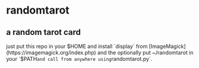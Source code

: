 # randomtarot
## a random tarot card

just put this repo in your $HOME and install `display` from [ImageMagick](https://imagemagick.org/index.php) and the optionally put ~/randomtarot in your `$PATH` and call from anywhere using `randomtarot.py`.
